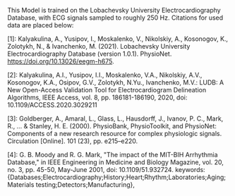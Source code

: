 This Model is trained on the Lobachevsky University Electrocardiography Database, with ECG signals sampled to roughly 250 Hz. Citations for used data are placed below:

[1]: Kalyakulina, A., Yusipov, I., Moskalenko, V., Nikolskiy, A., Kosonogov, K., Zolotykh, N., & Ivanchenko, M. (2021). Lobachevsky University Electrocardiography Database (version 1.0.1). PhysioNet. https://doi.org/10.13026/eegm-h675.

[2]: Kalyakulina, A.I., Yusipov, I.I., Moskalenko, V.A., Nikolskiy, A.V., Kosonogov, K.A., Osipov, G.V., Zolotykh, N.Yu., Ivanchenko, M.V.: LUDB: A New Open-Access Validation Tool for Electrocardiogram Delineation Algorithms, IEEE Access, vol. 8, pp. 186181-186190, 2020, doi: 10.1109/ACCESS.2020.3029211

[3]: Goldberger, A., Amaral, L., Glass, L., Hausdorff, J., Ivanov, P. C., Mark, R., ... & Stanley, H. E. (2000). PhysioBank, PhysioToolkit, and PhysioNet: Components of a new research resource for complex physiologic signals. Circulation [Online]. 101 (23), pp. e215–e220.

[4]: G. B. Moody and R. G. Mark, "The impact of the MIT-BIH Arrhythmia Database," in IEEE Engineering in Medicine and Biology Magazine, vol. 20, no. 3, pp. 45-50, May-June 2001, doi: 10.1109/51.932724.
keywords: {Databases;Electrocardiography;History;Heart;Rhythm;Laboratories;Aging;Materials testing;Detectors;Manufacturing},

